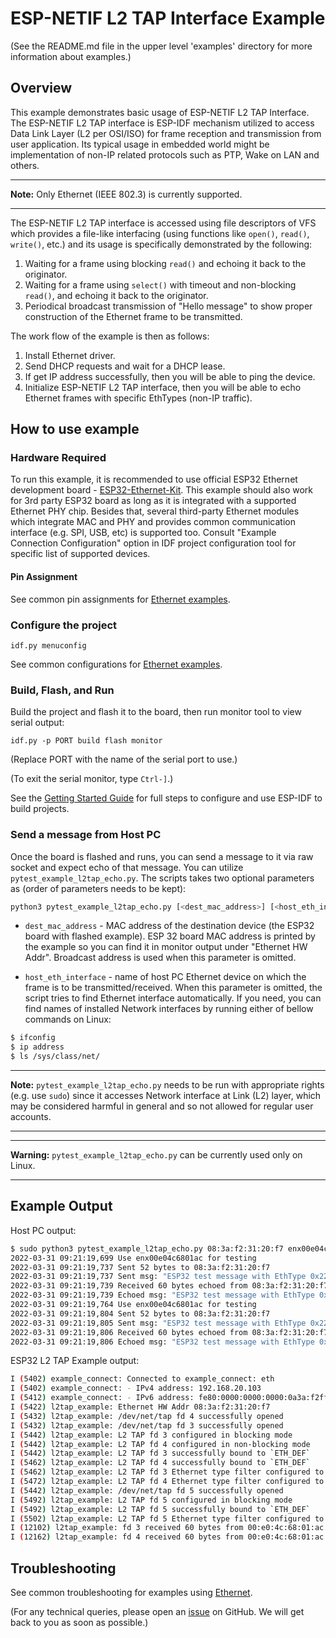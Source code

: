 # ESP-NETIF L2 TAP Interface Example
(See the README.md file in the upper level 'examples' directory for more information about examples.)

## Overview

This example demonstrates basic usage of ESP-NETIF L2 TAP Interface. The ESP-NETIF L2 TAP interface is ESP-IDF mechanism utilized to access Data Link Layer (L2 per OSI/ISO) for frame reception and transmission from user application. Its typical usage in embedded world might be implementation of non-IP related protocols such as PTP, Wake on LAN and others.

---

**Note:** Only Ethernet (IEEE 802.3) is currently supported.

---

The ESP-NETIF L2 TAP interface is accessed using file descriptors of VFS which provides a file-like interfacing (using functions like ``open()``, ``read()``, ``write()``, etc.) and its usage is specifically demonstrated by the following:

1) Waiting for a frame using blocking ``read()`` and echoing it back to the originator.
2) Waiting for a frame using ``select()`` with timeout and non-blocking ``read()``, and echoing it back to the originator.
3) Periodical broadcast transmission of "Hello message" to show proper construction of the Ethernet frame to be transmitted.

The work flow of the example is then as follows:

1. Install Ethernet driver.
2. Send DHCP requests and wait for a DHCP lease.
3. If get IP address successfully, then you will be able to ping the device.
4. Initialize ESP-NETIF L2 TAP interface, then you will be able to echo Ethernet frames with specific EthTypes (non-IP traffic).

## How to use example

### Hardware Required

To run this example, it is recommended to use official ESP32 Ethernet development board - [ESP32-Ethernet-Kit](https://docs.espressif.com/projects/esp-idf/en/latest/hw-reference/get-started-ethernet-kit.html). This example should also work for 3rd party ESP32 board as long as it is integrated with a supported Ethernet PHY chip. Besides that, several third-party Ethernet modules which integrate MAC and PHY and provides common communication interface (e.g. SPI, USB, etc) is supported too. Consult "Example Connection Configuration" option in IDF project configuration tool for specific list of supported devices.

#### Pin Assignment

See common pin assignments for [Ethernet examples](../../ethernet/README.md#common-pin-assignments).

### Configure the project

```
idf.py menuconfig
```

See common configurations for [Ethernet examples](../../ethernet/README.md#common-configurations).

### Build, Flash, and Run

Build the project and flash it to the board, then run monitor tool to view serial output:

```
idf.py -p PORT build flash monitor
```

(Replace PORT with the name of the serial port to use.)

(To exit the serial monitor, type ``Ctrl-]``.)

See the [Getting Started Guide](https://docs.espressif.com/projects/esp-idf/en/latest/get-started/index.html) for full steps to configure and use ESP-IDF to build projects.

### Send a message from Host PC

Once the board is flashed and runs, you can send a message to it via raw socket and expect echo of that message. You can utilize ``pytest_example_l2tap_echo.py``. The scripts takes two optional parameters as (order of parameters needs to be kept):

```bash
python3 pytest_example_l2tap_echo.py [<dest_mac_address>] [<host_eth_interface>]
```

* `dest_mac_address` - MAC address of the destination device (the ESP32 board with flashed example). ESP 32 board MAC address is printed by the example so you can find it in monitor output under "Ethernet HW Addr". Broadcast address is used when this parameter is omitted.

* `host_eth_interface` - name of host PC Ethernet device on which the frame is to be transmitted/received. When this parameter is omitted, the script tries to find Ethernet interface automatically. If you need, you can find names of installed Network interfaces by running either of bellow commands on Linux:

```bash
$ ifconfig
$ ip address
$ ls /sys/class/net/
```

---

**Note:** ``pytest_example_l2tap_echo.py`` needs to be run with appropriate rights (e.g. use ``sudo``) since it accesses Network interface at Link (L2) layer, which may be considered harmful in general and so not allowed for regular user accounts.

---
---

**Warning:** ``pytest_example_l2tap_echo.py`` can be currently used only on Linux.

---

## Example Output

Host PC output:

```bash
$ sudo python3 pytest_example_l2tap_echo.py 08:3a:f2:31:20:f7 enx00e04c6801ac
2022-03-31 09:21:19,699 Use enx00e04c6801ac for testing
2022-03-31 09:21:19,737 Sent 52 bytes to 08:3a:f2:31:20:f7
2022-03-31 09:21:19,737 Sent msg: "ESP32 test message with EthType 0x2220"
2022-03-31 09:21:19,739 Received 60 bytes echoed from 08:3a:f2:31:20:f7
2022-03-31 09:21:19,739 Echoed msg: "ESP32 test message with EthType 0x2220"
2022-03-31 09:21:19,764 Use enx00e04c6801ac for testing
2022-03-31 09:21:19,804 Sent 52 bytes to 08:3a:f2:31:20:f7
2022-03-31 09:21:19,805 Sent msg: "ESP32 test message with EthType 0x2221"
2022-03-31 09:21:19,806 Received 60 bytes echoed from 08:3a:f2:31:20:f7
2022-03-31 09:21:19,806 Echoed msg: "ESP32 test message with EthType 0x2221"
```

ESP32 L2 TAP Example output:

```bash
I (5402) example_connect: Connected to example_connect: eth
I (5402) example_connect: - IPv4 address: 192.168.20.103
I (5412) example_connect: - IPv6 address: fe80:0000:0000:0000:0a3a:f2ff:fe31:20f7, type: ESP_IP6_ADDR_IS_LINK_LOCAL
I (5422) l2tap_example: Ethernet HW Addr 08:3a:f2:31:20:f7
I (5432) l2tap_example: /dev/net/tap fd 4 successfully opened
I (5432) l2tap_example: /dev/net/tap fd 3 successfully opened
I (5442) l2tap_example: L2 TAP fd 3 configured in blocking mode
I (5442) l2tap_example: L2 TAP fd 4 configured in non-blocking mode
I (5442) l2tap_example: L2 TAP fd 3 successfully bound to `ETH_DEF`
I (5462) l2tap_example: L2 TAP fd 4 successfully bound to `ETH_DEF`
I (5462) l2tap_example: L2 TAP fd 3 Ethernet type filter configured to 0x2220
I (5472) l2tap_example: L2 TAP fd 4 Ethernet type filter configured to 0x2221
I (5442) l2tap_example: /dev/net/tap fd 5 successfully opened
I (5492) l2tap_example: L2 TAP fd 5 configured in blocking mode
I (5492) l2tap_example: L2 TAP fd 5 successfully bound to `ETH_DEF`
I (5502) l2tap_example: L2 TAP fd 5 Ethernet type filter configured to 0x2223
I (12102) l2tap_example: fd 3 received 60 bytes from 00:e0:4c:68:01:ac
I (12162) l2tap_example: fd 4 received 60 bytes from 00:e0:4c:68:01:ac
```

## Troubleshooting

See common troubleshooting for examples using [Ethernet](../../ethernet/README.md#common-troubleshooting).

(For any technical queries, please open an [issue](https://github.com/espressif/esp-idf/issues) on GitHub. We will get back to you as soon as possible.)
